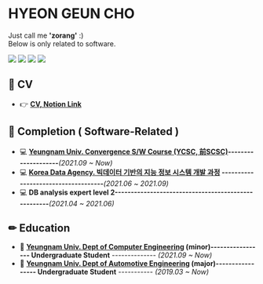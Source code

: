 # <div>
  
# HYEON GEUN CHO
  Just call me **'zorang'** :)   
  Below is only related to software.
  
</div>
<div align=left>

<img src="https://img.shields.io/badge/Python-3776AB?style=flat-square&logo=python&logoColor=white"/>
<img src="https://img.shields.io/badge/C/C++-00599C?style=flat-square&logo=C&logoColor=white"/>
<img src="https://img.shields.io/badge/Java-007396?style=flat-square&logo=Java&logoColor=white"/>
<a href="https://hits.seeyoufarm.com"><img src="https://hits.seeyoufarm.com/api/count/incr/badge.svg?url=https%3A%2F%2Fgithub.com%2Fzorang2&count_bg=%2379C83D&title_bg=%23555555&icon=&icon_color=%23E7E7E7&title=hits&edge_flat=false"/></a>
</div>

<div>

  <!--
  ## 💼 Work
  - 👉 **Hyundai MOBIS ------------------------------------------ Research Engineer** ------------------- *(2021.06 ~ _Now_)*
  -->
  ## 💼 CV
  - 👉 **[CV, Notion Link](https://cyber-podium-310.notion.site/9b6357c28567443d8d963c71a41a7555)**
  
  ## 📌 Completion ( Software-Related )
 
  - 💻 **[Yeungnam Univ. Convergence S/W Course (YCSC, 前SCSC)](http://yucsc.yu.ac.kr/user/yusst/)--------------------***(2021.09 ~ Now)*
  - 💻 **[Korea Data Agency. 빅데이터 기반의 지능 정보 시스템 개발 과정](https://dataonair.or.kr/bigjob/curriculum/%eb%b9%85%eb%8d%b0%ec%9d%b4%ed%84%b0-%ea%b8%b0%eb%b0%98%ec%9d%98-%ec%a7%80%eb%8a%a5-%ec%a0%95%eb%b3%b4-%ec%8b%9c%ec%8a%a4%ed%85%9c-%ea%b0%9c%eb%b0%9c-%ea%b3%bc%ec%a0%95-2%ec%b0%a8/) ------------------------------------***(2021.06 ~ 2021.09)* 
  - 💻 **DB analysis expert level 2----------------------------------------------------***(2021.04 ~ 2021.06)*
  
  ## ✏ Education

  - 🏫 **[Yeungnam Univ. Dept of Computer Engineering](http://cse.yu.ac.kr/) (minor)----------------- Undergraduate Student** -------------- *(2021.09 ~ Now)*
  - 🏫 **[Yeungnam Univ. Dept of Automotive Engineering](http://automotive.yu.ac.kr/) (major)----------------- Undergraduate Student** ----------- *(2019.03 ~ Now)*

  <!--
  - 🏫 **Dankook Univ. IDA_lab ----------------------------------- Assistant Researcher** -------------- *(2019.10 ~ 2020.08)*
  - 🏫 **University of California Irvine ---------------------------- Visiting Researcher** --------------- *(2019.07 ~ 2019.09)*
  - 🏫 **University of Pennsylvania ------------------------------- Language Trainee** ----------------- *(2018.12 ~ 2019.01)*  
  -->
  
</div>
